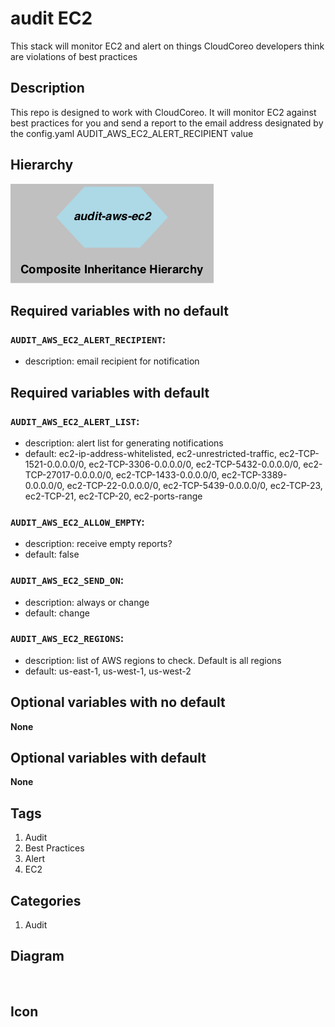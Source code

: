 audit EC2
============================
This stack will monitor EC2 and alert on things CloudCoreo developers think are violations of best practices


## Description
This repo is designed to work with CloudCoreo. It will monitor EC2 against best practices for you and send a report to the email address designated by the config.yaml AUDIT&#95;AWS&#95;EC2&#95;ALERT&#95;RECIPIENT value


## Hierarchy
![composite inheritance hierarchy](https://raw.githubusercontent.com/CloudCoreo/audit-aws-ec2/master/images/hierarchy.png "composite inheritance hierarchy")



## Required variables with no default

### `AUDIT_AWS_EC2_ALERT_RECIPIENT`:
  * description: email recipient for notification


## Required variables with default

### `AUDIT_AWS_EC2_ALERT_LIST`:
  * description: alert list for generating notifications
  * default: ec2-ip-address-whitelisted, ec2-unrestricted-traffic, ec2-TCP-1521-0.0.0.0/0, ec2-TCP-3306-0.0.0.0/0, ec2-TCP-5432-0.0.0.0/0, ec2-TCP-27017-0.0.0.0/0, ec2-TCP-1433-0.0.0.0/0, ec2-TCP-3389-0.0.0.0/0, ec2-TCP-22-0.0.0.0/0, ec2-TCP-5439-0.0.0.0/0, ec2-TCP-23, ec2-TCP-21, ec2-TCP-20, ec2-ports-range

### `AUDIT_AWS_EC2_ALLOW_EMPTY`:
  * description: receive empty reports?
  * default: false

### `AUDIT_AWS_EC2_SEND_ON`:
  * description: always or change
  * default: change

### `AUDIT_AWS_EC2_REGIONS`:
  * description: list of AWS regions to check. Default is all regions
  * default: us-east-1, us-west-1, us-west-2


## Optional variables with no default

**None**


## Optional variables with default

**None**

## Tags
1. Audit
1. Best Practices
1. Alert
1. EC2

## Categories
1. Audit



## Diagram
![diagram](https://raw.githubusercontent.com/CloudCoreo/audit-aws-ec2/master/images/diagram.png "diagram")


## Icon


